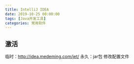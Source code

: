 ```yaml
---
title: IntelliJ IDEA
date: 2019-10-25 00:00:00
tags: [Java开发工具]
categories: 常用软件
---
```

## 激活
临时：http://idea.medeming.com/jet/
永久：jar包 修改配置文件